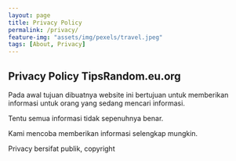 ```yaml
---
layout: page
title: Privacy Policy
permalink: /privacy/
feature-img: "assets/img/pexels/travel.jpeg"
tags: [About, Privacy]
---
```


## Privacy Policy TipsRandom.eu.org

Pada awal tujuan dibuatnya website ini bertujuan untuk memberikan informasi untuk orang yang sedang mencari informasi.

Tentu semua informasi tidak sepenuhnya benar.

Kami mencoba memberikan informasi selengkap mungkin.

Privacy bersifat publik, copyright 
